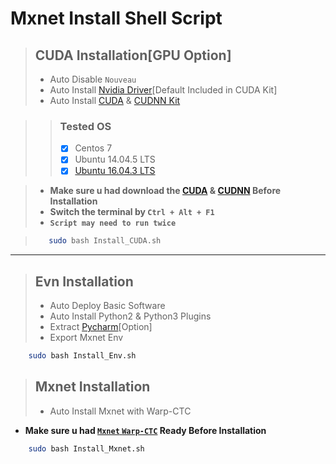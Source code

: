 # Mxnet Install Shell Script

> ## CUDA Installation[GPU Option]
> * Auto Disable `Nouveau`
> * Auto Install [Nvidia Driver](http://www.nvidia.com/drivers)[Default Included in CUDA Kit]
> * Auto Install [CUDA](http://docs.nvidia.com/cuda/cuda-installation-guide-linux/) & [CUDNN Kit](https://developer.nvidia.com/cudnn)

> > ### Tested OS
> > - [x] Centos 7
> > - [x] Ubuntu 14.04.5 LTS
> > - [x] [Ubuntu 16.04.3 LTS](https://www.ubuntu.com/download/desktop)

> * **Make sure u had download the [CUDA](https://developer.nvidia.com/cuda-toolkit-archive) &amp; [CUDNN](https://developer.nvidia.com/rdp/cudnn-download) Before Installation**  
> * **Switch the terminal by `Ctrl + Alt + F1`**
> * **`Script may need to run twice`**

> ```bash
>    sudo bash Install_CUDA.sh
> ```

----

> ## Evn Installation
> * Auto Deploy Basic Software
> * Auto Install Python2 & Python3 Plugins
> * Extract [Pycharm](https://www.jetbrains.com/pycharm/)[Option]
> * Export Mxnet Env

```bash
    sudo bash Install_Env.sh
```

> ## Mxnet Installation
> * Auto Install Mxnet with Warp-CTC

* **Make sure u had [`Mxnet` `Warp-CTC`](https://github.com/alues/Mxnet_Install_Script/blob/master/Mxnet/Readme.md) Ready Before Installation**

```bash
    sudo bash Install_Mxnet.sh
```
